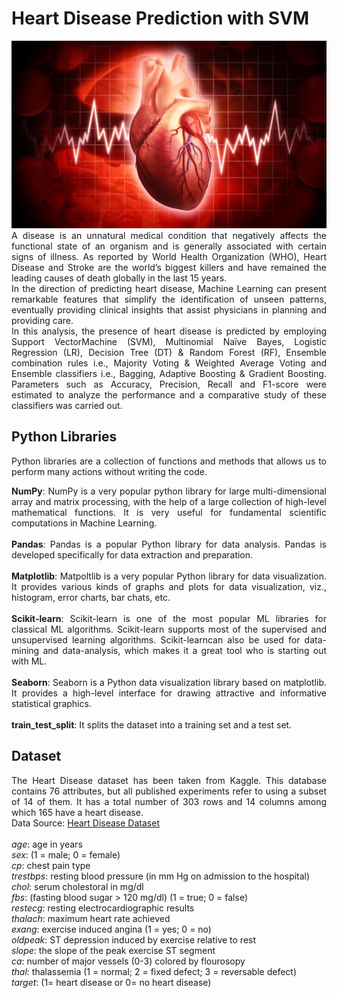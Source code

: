 # Heart Disease Prediction with SVM

<img src="/image.jpg" width="1000" height="300" />
<div align="justify">
A disease is an unnatural medical condition that negatively affects the functional state of an organism and is generally associated with certain signs of illness. As reported by World Health Organization (WHO), Heart Disease and Stroke are the world’s biggest killers and have remained the leading causes of death globally in the last 15 years.<br />
In the direction of predicting heart disease, Machine Learning can present remarkable features that simplify the identification of unseen patterns, eventually providing clinical insights that assist physicians in planning and providing care.<br />
In this analysis, the presence of heart disease is predicted by employing Support VectorMachine (SVM), Multinomial Naïve Bayes, Logistic Regression (LR), Decision Tree (DT) & Random Forest (RF), Ensemble combination rules i.e., Majority Voting & Weighted Average Voting and Ensemble classifiers i.e., Bagging, Adaptive Boosting & Gradient Boosting. Parameters such as Accuracy, Precision, Recall and F1-score were estimated to analyze the performance and a comparative study of these classifiers was carried out.

## Python Libraries
Python libraries are a collection of functions and methods that allows us to perform many actions without writing the code.

**NumPy**: NumPy is a very popular python library for large multi-dimensional array and matrix processing, with the help of a large collection of high-level mathematical functions. It is very useful for fundamental scientific computations in Machine Learning.<br /><br />
**Pandas**: Pandas is a popular Python library for data analysis. Pandas is developed specifically for data extraction and preparation.<br /><br />
**Matplotlib**: Matpoltlib is a very popular Python library for data visualization. It provides various kinds of graphs and plots for data visualization, viz., histogram, error charts, bar chats, etc.<br /><br />
**Scikit-learn**: Scikit-learn is one of the most popular ML libraries for classical ML algorithms. Scikit-learn supports most of the supervised and unsupervised learning algorithms. Scikit-learncan also be used for data-mining and data-analysis, which makes it a great tool who is starting out with ML.<br /><br />
**Seaborn**: Seaborn is a Python data visualization library based on matplotlib. It provides a high-level interface for drawing attractive and informative statistical graphics.<br /><br />
**train_test_split**: It splits the dataset into a training set and a test set.<br />

## Dataset
The Heart Disease dataset has been taken from Kaggle. This database contains 76 attributes, but all published experiments refer to using a subset of 14 of them. It has a total number of 303 rows and 14 columns among which 165 have a heart disease.<br />
Data Source: [Heart Disease Dataset](https://archive.ics.uci.edu/ml/datasets/Heart+Disease)<br /><br />
*age*: age in years<br />
*sex*: (1 = male; 0 = female)<br />
*cp*: chest pain type<br />
*trestbps*: resting blood pressure (in mm Hg on admission to the hospital)<br />
*chol*: serum cholestoral in mg/dl<br />
*fbs*: (fasting blood sugar > 120 mg/dl) (1 = true; 0 = false)<br />
*restecg*: resting electrocardiographic results<br />
*thalach*: maximum heart rate achieved<br />
*exang*: exercise induced angina (1 = yes; 0 = no)<br />
*oldpeak*: ST depression induced by exercise relative to rest<br />
*slope*: the slope of the peak exercise ST segment<br />
*ca*: number of major vessels (0-3) colored by flourosopy<br />
*thal*: thalassemia (1 = normal; 2 = fixed defect; 3 = reversable defect)<br />
*target*: (1= heart disease or 0= no heart disease)
</div>
